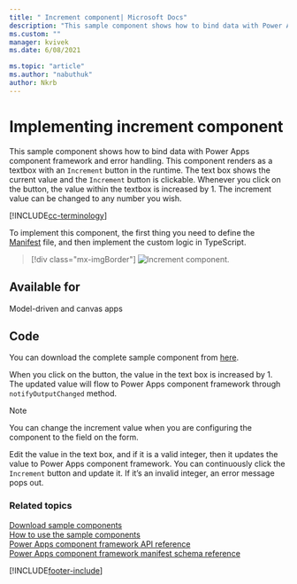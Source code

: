 ```yaml
---
title: " Increment component| Microsoft Docs" 
description: "This sample component shows how to bind data with Power Apps component framework and error handling." 
ms.custom: ""
manager: kvivek
ms.date: 6/08/2021

ms.topic: "article"
ms.author: "nabuthuk" 
author: Nkrb
---
```


# Implementing increment component

This sample component shows how to bind data with Power Apps component framework and error handling. This component renders as a textbox with an `Increment` button in the runtime. The text box shows the current value and the `Increment` button is clickable. Whenever you click on the button, the value within the textbox is increased by 1. The increment value can be changed to any number you wish.

[!INCLUDE[cc-terminology](../../data-platform/includes/cc-terminology.md)]

To implement this component, the first thing you need to define the [Manifest](../manifest-schema-reference/manifest.md) file, and then implement the custom logic in TypeScript. 

> [!div class="mx-imgBorder"]
> ![Increment component.](../media/increment-control.png "Increment component")

## Available for 

Model-driven and canvas apps 

## Code 

You can download the complete sample component from [here](https://github.com/microsoft/PowerApps-Samples/tree/master/component-framework/IncrementControl).

When you click on the button, the value in the text box is increased by 1. The updated value will flow to Power Apps component framework through `notifyOutputChanged` method.

> [!NOTE]
> You can change the increment value when you are configuring the component to the field on the form.

Edit the value in the text box, and if it is a valid integer, then it updates the value to Power Apps component framework. You can continuously click the `Increment` button and update it. If it’s an invalid integer, an error message pops out.

### Related topics

[Download sample components](https://github.com/microsoft/PowerApps-Samples/tree/master/component-framework)<br/>
[How to use the sample components](../use-sample-components.md)<br/>
[Power Apps component framework API reference](../reference/index.md)<br/>
[Power Apps component framework manifest schema reference](../manifest-schema-reference/index.md)

[!INCLUDE[footer-include](../../../includes/footer-banner.md)]